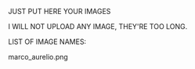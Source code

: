 
JUST PUT HERE YOUR IMAGES

I WILL NOT UPLOAD ANY IMAGE, THEY'RE TOO LONG.

LIST OF IMAGE NAMES:

marco_aurelio.png
